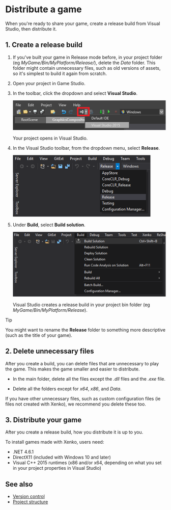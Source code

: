 # Distribute a game

When you're ready to share your game, create a release build from Visual Studio, then distribute it.

## 1. Create a release build

1. If you've built your game in Release mode before, in your project folder (eg *MyGame/Bin/MyPlatform/Release/*), delete the *Data* folder. This folder might contain unnecessary files, such as old versions of assets, so it's simplest to build it again from scratch.

2. Open your project in Game Studio.

3. In the toolbar, click the dropdown and select **Visual Studio**.

    ![Open in VS](media/open-in-visual-studio.png)

    Your project opens in Visual Studio.

4. In the Visual Studio toolbar, from the dropdown menu, select **Release**.

    ![Select release](media/select-release.png)

5. Under **Build**, select **Build solution**.

    ![Build solution](media/build-solution.png)

    Visual Studio creates a release build in your project bin folder (eg *MyGame/Bin/MyPlatform/Release*).

>[!Tip]
>You might want to rename the **Release** folder to something more descriptive (such as the title of your game).

## 2. Delete unnecessary files

After you create a build, you can delete files that are unnecessary to play the game. This makes the game smaller and easier to distribute.

* In the main folder, delete all the files except the *.dll* files and the *.exe* file.

* Delete all the folders except for *x64*, *x86*, and *Data*.

If you have other unnecessary files, such as custom configuration files (ie files not created with Xenko), we recommend you delete these too.

## 3. Distribute your game

After you create a release build, how you distribute it is up to you. 

To install games made with Xenko, users need:

- .NET 4.6.1
- DirectX11 (included with Windows 10 and later)
- Visual C++ 2015 runtimes (x86 and/or x64, depending on what you set in your project properties in Visual Studio)

## See also

* [Version control](version-control.md)
* [Project structure](project-structure.md)